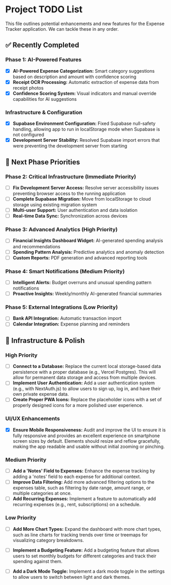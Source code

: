 # Project TODO List

This file outlines potential enhancements and new features for the Expense Tracker application. We can tackle these in any order.

## ✅ Recently Completed

### Phase 1: AI-Powered Features
*   [X] **AI-Powered Expense Categorization:** Smart category suggestions based on description and amount with confidence scoring
*   [X] **Receipt OCR Processing:** Automatic extraction of expense data from receipt photos
*   [X] **Confidence Scoring System:** Visual indicators and manual override capabilities for AI suggestions

### Infrastructure & Configuration
*   [X] **Supabase Environment Configuration:** Fixed Supabase null-safety handling, allowing app to run in localStorage mode when Supabase is not configured
*   [X] **Development Server Stability:** Resolved Supabase import errors that were preventing the development server from starting

## 🚀 Next Phase Priorities

### Phase 2: Critical Infrastructure (Immediate Priority)

*   [ ] **Fix Development Server Access:** Resolve server accessibility issues preventing browser access to the running application
*   [ ] **Complete Supabase Migration:** Move from localStorage to cloud storage using existing migration system
*   [ ] **Multi-user Support:** User authentication and data isolation
*   [ ] **Real-time Data Sync:** Synchronization across devices

### Phase 3: Advanced Analytics (High Priority)

*   [ ] **Financial Insights Dashboard Widget:** AI-generated spending analysis and recommendations
*   [ ] **Spending Pattern Analysis:** Predictive analytics and anomaly detection
*   [ ] **Custom Reports:** PDF generation and advanced reporting tools

### Phase 4: Smart Notifications (Medium Priority)

*   [ ] **Intelligent Alerts:** Budget overruns and unusual spending pattern notifications
*   [ ] **Proactive Insights:** Weekly/monthly AI-generated financial summaries

### Phase 5: External Integrations (Low Priority)

*   [ ] **Bank API Integration:** Automatic transaction import
*   [ ] **Calendar Integration:** Expense planning and reminders

## 🔧 Infrastructure & Polish

### High Priority

*   [ ] **Connect to a Database:** Replace the current local storage-based data persistence with a proper database (e.g., Vercel Postgres). This will allow for permanent data storage and access from multiple devices.
*   [ ] **Implement User Authentication:** Add a user authentication system (e.g., with NextAuth.js) to allow users to sign up, log in, and have their own private expense data.
*   [ ] **Create Proper PWA Icons:** Replace the placeholder icons with a set of properly designed icons for a more polished user experience.

### UI/UX Enhancements

*   [X] **Ensure Mobile Responsiveness:** Audit and improve the UI to ensure it is fully responsive and provides an excellent experience on smartphone screen sizes by default. Elements should resize and reflow gracefully, making the app readable and usable without initial zooming or pinching.

### Medium Priority

*   [ ] **Add a 'Notes' Field to Expenses:** Enhance the expense tracking by adding a 'notes' field to each expense for additional context.
*   [ ] **Improve Data Filtering:** Add more advanced filtering options to the expenses table, such as filtering by date range, amount range, or multiple categories at once.
*   [ ] **Add Recurring Expenses:** Implement a feature to automatically add recurring expenses (e.g., rent, subscriptions) on a schedule.

### Low Priority

*   [ ] **Add More Chart Types:** Expand the dashboard with more chart types, such as line charts for tracking trends over time or treemaps for visualizing category breakdowns.
*   [ ] **Implement a Budgeting Feature:** Add a budgeting feature that allows users to set monthly budgets for different categories and track their spending against them.
*   [ ] **Add a Dark Mode Toggle:** Implement a dark mode toggle in the settings to allow users to switch between light and dark themes.



